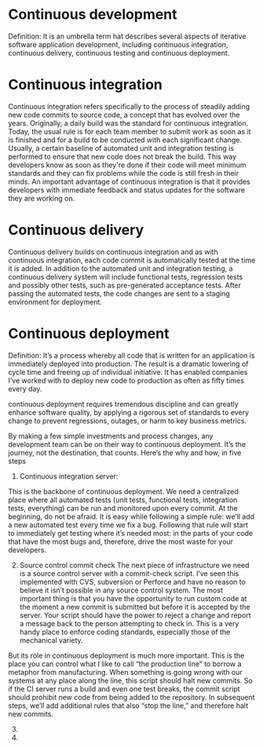 # Continuous development
Definition: It is an umbrella term hat describes several aspects of iterative software application development, including continuous integration, continuous delivery, continuous testing and continuous deployment.


# Continuous integration
Continuous integration refers specifically to the process of steadily adding new code commits to source code, a concept that has evolved over the years. Originally, a daily build was the standard for continuous integration. Today, the usual rule is for each team member to submit work as soon as it is finished and for a build to be conducted with each significant change. Usually, a certain baseline of automated unit and integration testing is performed to ensure that new code does not break the build. This way developers know as soon as they're done if their code will meet minimum standards and they can fix problems while the code is still fresh in their minds. An important advantage of continuous integration is that it provides developers with immediate feedback and status updates for the software they are working on.

# Continuous delivery
Continuous delivery builds on continuous integration and as with continuous integration, each code commit is automatically tested at the time it is added. In addition to the automated unit and integration testing, a continuous delivery system will include functional tests, regression tests and possibly other tests, such as pre-generated acceptance tests. After passing the automated tests, the code changes are sent to a staging environment for deployment.



# Continuous deployment

Definition: 
It’s a process whereby all code that is written for an application is immediately deployed into production. The result is a dramatic lowering of cycle time and freeing up of individual initiative. It has enabled companies I’ve worked with to deploy new code to production as often as fifty times every day.

continuous deployment requires tremendous discipline and can greatly enhance software quality, by applying a rigorous set of standards to every change to prevent regressions, outages, or harm to key business metrics.

By making a few simple investments and process changes, any development team can be on their way to continuous deployment. It’s the journey, not the destination, that counts. Here’s the why and how, in five steps

1. Continuous integration server:

This is the backbone of continuous deployment. We need a centralized place where all automated tests (unit tests, functional tests, integration tests, everything) can be run and monitored upon every commit.
At the beginning, do not be afraid. It is easy while following a simple rule: we’ll add a new automated test every time we fix a bug. Following that rule will start to immediately get testing where it’s needed most: in the parts of your code that have the most bugs and, therefore, drive the most waste for your developers. 

2. Source control commit check
The next piece of infrastructure we need is a source control server with a commit-check script. I’ve seen this implemented with CVS, subversion or Perforce and have no reason to believe it isn’t possible in any source control system. The most important thing is that you have the opportunity to run custom code at the moment a new commit is submitted but before it is accepted by the server. Your script should have the power to reject a change and report a message back to the person attempting to check in. This is a very handy place to enforce coding standards, especially those of the mechanical variety.

But its role in continuous deployment is much more important. This is the place you can control what I like to call “the production line” to borrow a metaphor from manufacturing. When something is going wrong with our systems at any place along the line, this script should halt new commits. So if the CI server runs a build and even one test breaks, the commit script should prohibit new code from being added to the repository. In subsequent steps, we’ll add additional rules that also “stop the line,” and therefore halt new commits.

3. 







3. 
